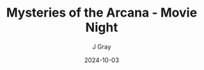 ---
title: 'Mysteries of the Arcana - Movie Night'
alt: 'Mysteries of the Arcana'
date: '2024-10-03'
author: 'J Gray'
artist: 'Keira'
---